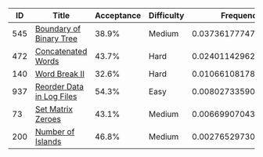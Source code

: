 |ID|Title|Acceptance|Difficulty|Frequency|
|----|-----|----|---|---|
|545|[Boundary of Binary Tree]( https://leetcode.com/problems/boundary-of-binary-tree)|38.9%|Medium|0.03736177747025919|
|472|[Concatenated Words]( https://leetcode.com/problems/concatenated-words)|43.7%|Hard|0.024011429628186427|
|140|[Word Break II]( https://leetcode.com/problems/word-break-ii)|32.6%|Hard|0.010661081786113668|
|937|[Reorder Data in Log Files]( https://leetcode.com/problems/reorder-data-in-log-files)|54.3%|Easy|0.00802733590076424|
|73|[Set Matrix Zeroes]( https://leetcode.com/problems/set-matrix-zeroes)|43.1%|Medium|0.006699070439072842|
|200|[Number of Islands]( https://leetcode.com/problems/number-of-islands)|46.8%|Medium|0.002765297303115152|
